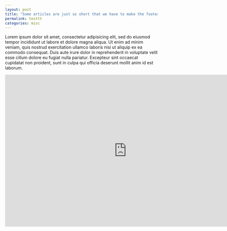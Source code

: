 ```yaml
---
layout: post
title: "Some articles are just so short that we have to make the footer stick"
permalink: testtt
categories: misc
---
```


Lorem ipsum dolor sit amet, consectetur adipisicing elit, sed do eiusmod tempor incididunt ut labore et dolore magna aliqua. Ut enim ad minim veniam, quis nostrud exercitation ullamco laboris nisi ut aliquip ex ea commodo consequat. Duis aute irure dolor in reprehenderit in voluptate velit esse cillum dolore eu fugiat nulla pariatur. Excepteur sint occaecat cupidatat non proident, sunt in culpa qui officia deserunt mollit anim id est laborum.

<iframe id="igraph" scrolling="no" style="border:none;" seamless="seamless" src="https://chart-studio.plotly.com/~uiui333r/1.embed?showlink=false" height="500" width="800"></iframe>

